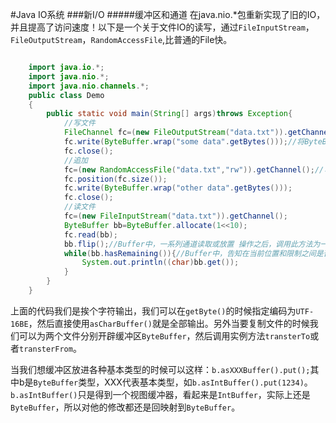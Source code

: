 #Java IO系统
###新I/O
#####缓冲区和通道
在java.nio.*包重新实现了旧的IO，并且提高了访问速度！以下是一个关于文件IO的读写，通过`FileInputStream`，`FileOutputStream`，`RandomAccessFile`,比普通的File快。
```java

    import java.io.*;
    import java.nio.*;
    import java.nio.channels.*;
    public class Demo
    {
    	public static void main(String[] args)throws Exception{
    		//写文件
    		FileChannel fc=(new FileOutputStream("data.txt")).getChannel();//获得一个通道
    		fc.write(ByteBuffer.wrap("some data".getBytes()));//将ByteBuffer写入fc通道
    		fc.close();
    		//追加
    		fc=(new RandomAccessFile("data.txt","rw")).getChannel();//可读可写
    		fc.position(fc.size());
    		fc.write(ByteBuffer.wrap("other data".getBytes()));
    		fc.close();
    		//读文件
    		fc=(new FileInputStream("data.txt")).getChannel();
    		ByteBuffer bb=ByteBuffer.allocate(1<<10);
    		fc.read(bb);
    		bb.flip();//Buffer中，一系列通道读取或放置 操作之后，调用此方法为一系列通道写入或相对获取 操作做好准备
    		while(bb.hasRemaining()){//Buffer中，告知在当前位置和限制之间是否有元素
    			System.out.println((char)bb.get());
    		}
    	}
    }
```

上面的代码我们是挨个字符输出，我们可以在`getByte()`的时候指定编码为`UTF-16BE`，然后直接使用`asCharBuffer()`就是全部输出。另外当要复制文件的时候我们可以为两个文件分别开辟缓冲区`ByteBuffer`，然后调用实例方法`transterTo`或者`transterFrom`。

当我们想缓冲区放进各种基本类型的时候可以这样：`b.asXXXBuffer().put();`其中b是`ByteBuffer`类型，XXX代表基本类型，如`b.asIntBuffer().put(1234)`。`b.asIntBuffer()`只是得到一个视图缓冲器，看起来是`IntBuffer`，实际上还是`ByteBuffer`，所以对他的修改都还是回映射到`ByteBuffer`。


